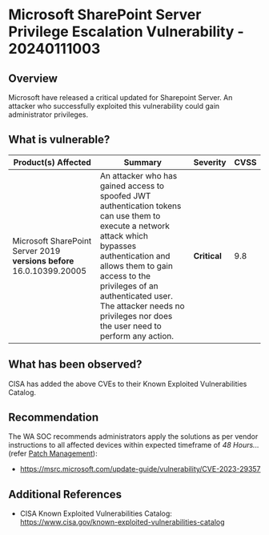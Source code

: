 # Microsoft SharePoint Server Privilege Escalation Vulnerability - 20240111003

## Overview

Microsoft have released a critical updated for Sharepoint Server. An attacker who successfully exploited this vulnerability could gain administrator privileges.

## What is vulnerable?

| Product(s) Affected                                                   | Summary                                                                                                                                                                                                                                                                                                 | Severity     | CVSS |
| --------------------------------------------------------------------- | ------------------------------------------------------------------------------------------------------------------------------------------------------------------------------------------------------------------------------------------------------------------------------------------------------- | ------------ | ---- |
| Microsoft SharePoint Server 2019 **versions before** 16.0.10399.20005 | An attacker who has gained access to spoofed JWT authentication tokens can use them to execute a network attack which bypasses authentication and allows them to gain access to the privileges of an authenticated user. The attacker needs no privileges nor does the user need to perform any action. | **Critical** | 9.8  |

## What has been observed?

CISA has added the above CVEs to their Known Exploited Vulnerabilities Catalog.

## Recommendation

The WA SOC recommends administrators apply the solutions as per vendor instructions to all affected devices within expected timeframe of *48 Hours...* (refer [Patch Management](../guidelines/patch-management.md)):

- <https://msrc.microsoft.com/update-guide/vulnerability/CVE-2023-29357>

## Additional References

- CISA Known Exploited Vulnerabilities Catalog: <https://www.cisa.gov/known-exploited-vulnerabilities-catalog>

